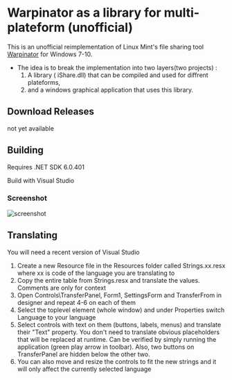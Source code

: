 # Warpinator as a library for multi-plateform (unofficial)

This is an unofficial reimplementation of Linux Mint's file sharing tool [Warpinator](https://github.com/linuxmint/warpinator) for Windows 7-10.

- The idea is to break the implementation into two layers(two projects)  : 
  1) A library ( iShare.dll)  that can be compiled and used for diffrent plateforms,
  2) and a windows graphical application  that uses this library.


## Download Releases
not yet available 

## Building
Requires .NET SDK 6.0.401

Build with Visual Studio

### Screenshot
![screenshot](screenshot.png)

## Translating
You will need a recent version of Visual Studio
1) Create a new Resource file in the Resources folder called Strings.xx.resx where xx is code of the language you are translating to
2) Copy the entire table from Strings.resx and translate the values. Comments are only for context
3) Open Controls\TransferPanel, Form1, SettingsForm and TransferFrom in designer and repeat 4-6 on each of them
4) Select the toplevel element (whole window) and under Properties switch Language to your language
5) Select controls with text on them (buttons, labels, menus) and translate their "Text" property. You don't need to translate obvious placeholders that will be replaced at runtime. Can be verified by simply running the application (green play arrow in toolbar). Also, two buttons on TransferPanel are hidden below the other two.
6) You can also move and resize the controls to fit the new strings and it will only affect the currently selected language
